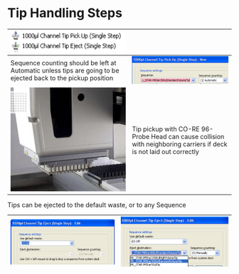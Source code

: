 # Tip Handling Steps

| <img src="../../.gitbook/assets/image (35) (1) (1) (1) (1) (1).png" alt="" data-size="original">              |                                                                                                                     |
| ------------------------------------------------------------------------------------------------------------- | ------------------------------------------------------------------------------------------------------------------- |
| Sequence counting should be left at Automatic unless tips are going to be ejected back to the pickup position | <img src="../../.gitbook/assets/image (36) (1) (1) (1) (1) (1).png" alt="" data-size="original">                    |
| <img src="../../.gitbook/assets/image (39) (1) (1) (1) (1) (1).png" alt="" data-size="original">              | Tip pickup with CO-RE 96-Probe Head can cause collision with neighboring carriers if deck is not laid out correctly |



Tips can be ejected to the default waste, or to any Sequence

| <img src="../../.gitbook/assets/image (41) (1) (1) (1) (1) (1).png" alt="" data-size="original"> | <img src="../../.gitbook/assets/image (42) (1) (1) (1) (1) (1).png" alt="" data-size="original"> |
| ------------------------------------------------------------------------------------------------ | ------------------------------------------------------------------------------------------------ |
